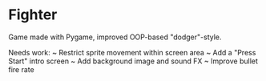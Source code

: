 Fighter
=======

Game made with Pygame,  improved OOP-based "dodger"-style.

Needs work:
  ~ Restrict sprite movement within screen area
  ~ Add a "Press Start" intro screen
  ~ Add background image and sound FX
  ~ Improve bullet fire rate

